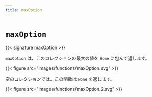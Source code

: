```yaml
---
title: maxOption
---
```


# `maxOption`

{{< signature maxOption >}}

`maxOption` は、このコレクションの最大の値を `Some` に包んで返します。

{{< figure src="images/functions/maxOption.svg" >}}

空のコレクションでは、この関数は `None` を返します。

{{< figure src="images/functions/maxOption.2.svg" >}}
